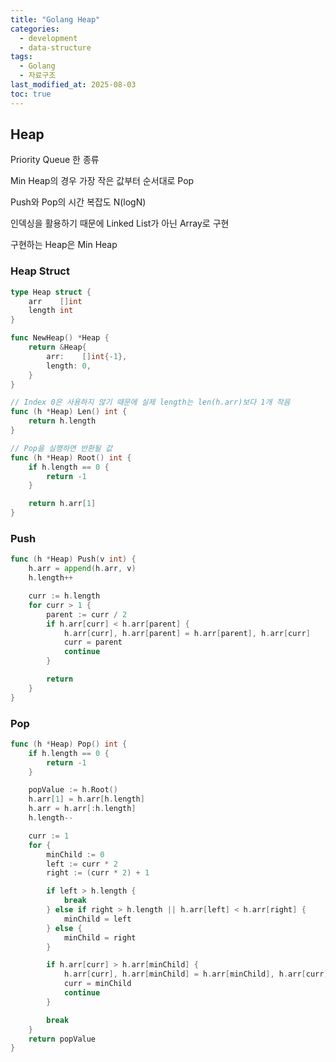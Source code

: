 ```yaml
---
title: "Golang Heap"
categories:
  - development
  - data-structure
tags:
  - Golang
  - 자료구조
last_modified_at: 2025-08-03
toc: true
---
```


## Heap

Priority Queue 한 종류

Min Heap의 경우 가장 작은 값부터 순서대로 Pop

Push와 Pop의 시간 복잡도 N(logN)

인덱싱을 활용하기 때문에 Linked List가 아닌 Array로 구현

구현하는 Heap은 Min Heap

### Heap Struct

```go
type Heap struct {
	arr    []int
	length int
}

func NewHeap() *Heap {
	return &Heap{
		arr:    []int{-1},
		length: 0,
	}
}

// Index 0은 사용하지 않기 때문에 실제 length는 len(h.arr)보다 1개 작음
func (h *Heap) Len() int {
	return h.length
}

// Pop을 실행하면 반환될 값
func (h *Heap) Root() int {
	if h.length == 0 {
		return -1
	}

	return h.arr[1]
}
```

### Push
```go
func (h *Heap) Push(v int) {
	h.arr = append(h.arr, v)
	h.length++

	curr := h.length
	for curr > 1 {
		parent := curr / 2
		if h.arr[curr] < h.arr[parent] {
			h.arr[curr], h.arr[parent] = h.arr[parent], h.arr[curr]
			curr = parent
			continue
		}

		return
	}
}
```

### Pop
```go
func (h *Heap) Pop() int {
	if h.length == 0 {
		return -1
	}

	popValue := h.Root()
	h.arr[1] = h.arr[h.length]
	h.arr = h.arr[:h.length]
	h.length--

	curr := 1
	for {
		minChild := 0
		left := curr * 2
		right := (curr * 2) + 1

		if left > h.length {
			break
		} else if right > h.length || h.arr[left] < h.arr[right] {
			minChild = left
		} else {
			minChild = right
		}

		if h.arr[curr] > h.arr[minChild] {
			h.arr[curr], h.arr[minChild] = h.arr[minChild], h.arr[curr]
			curr = minChild
			continue
		}

		break
	}
	return popValue
}
```